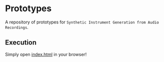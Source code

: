 # Prototypes
A repository of prototypes for ``Synthetic Instrument Generation from Audio Recordings``.

## Execution
Simply open [index.html](https://ucsb-sera-audio-research.github.io/Prototypes/) in your browser!